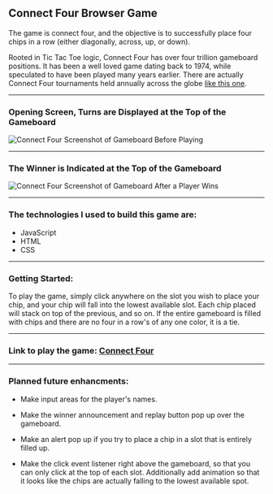 ## Connect Four Browser Game

The game is connect four, and the objective is to successfully place four chips in a row (either diagonally, across, up, or down).

Rooted in Tic Tac Toe logic, Connect Four has over four trillion gameboard positions. It has been a well loved game dating back to 1974, while speculated to have been played many years earlier. There are actually Connect Four tournaments held annually across the globe [like this one](https://www.luvimmigration.com/connect-4.html).

---

### Opening Screen, Turns are Displayed at the Top of the Gameboard
![Connect Four Screenshot of Gameboard Before Playing](https://i.imgur.com/ZginIfJ.png)

----

### The Winner is Indicated at the Top of the Gameboard
![Connect Four Screenshot of Gameboard After a Player Wins](https://i.imgur.com/uqSJjVN.png)

---

### The technologies I used to build this game are:
- JavaScript
- HTML
- CSS

----

### Getting Started:
To play the game, simply click anywhere on the slot you wish to place your chip, and your chip will fall into the lowest available slot. Each chip placed will stack on top of the previous, and so on. If the entire gameboard is filled with chips and there are no four in a row's of any one color, it is a tie.

---

### Link to play the game: [Connect Four](https://sophiedamelio.github.io/connect_four)

---

### Planned future enhancments:
- Make input areas for the player's names.

- Make the winner announcement and replay button pop up over the gameboard.

- Make an alert pop up if you try to place a chip in a slot that is entirely filled up.

- Make the click event listener right above the gameboard, so that you can only click at the top of each slot. Additionally add animation so that it looks like the chips are actually falling to the lowest available spot.